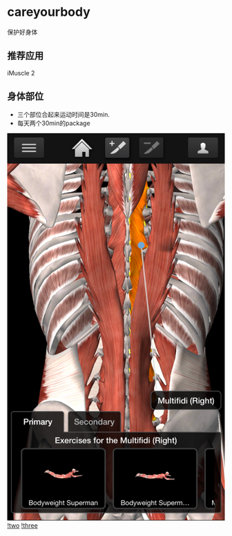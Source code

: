 # careyourbody
保护好身体

## 推荐应用

iMuscle 2

## 身体部位

- 三个部位合起来运动时间是30min.
- 每天两个30min的package 

![!one](./_img/IMG_7B832E5180C2-1.jpeg)
[!two](./_img/IMG_3031489683FD-1.jpeg)
[!three](./_img/IMG_C75521350737-1.jpeg)



